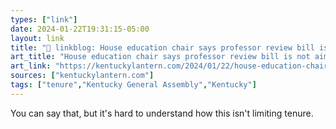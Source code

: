```yaml
---
types: ["link"]
date: 2024-01-22T19:31:15-05:00
layout: link
title: "🔗 linkblog: House education chair says professor review bill is not aimed at limiting tenure in Kentucky - Kentucky Lantern'"
art_title: "House education chair says professor review bill is not aimed at limiting tenure in Kentucky - Kentucky Lantern"
art_link: "https://kentuckylantern.com/2024/01/22/house-education-chair-says-professor-review-bill-is-not-aimed-at-limiting-tenure-in-kentucky/"
sources: ["kentuckylantern.com"]
tags: ["tenure","Kentucky General Assembly","Kentucky"]
---
```

You can say that, but it's hard to understand how this isn't limiting tenure.

